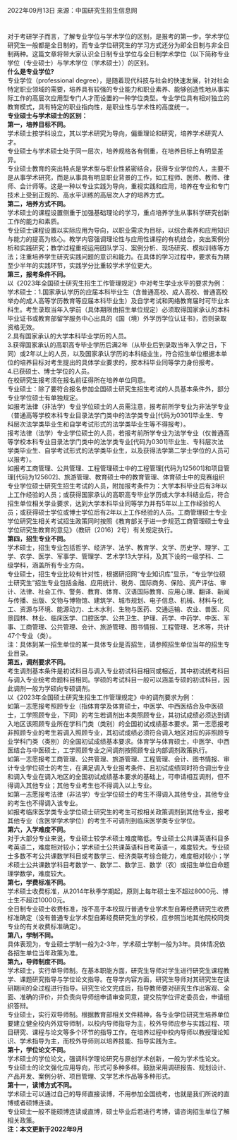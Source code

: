 2022年09月13日 来源：中国研究生招生信息网
# 
对于考研学子而言，了解专业学位与学术学位的区别，是报考的第一步。学术学位研究生一般都是全日制的，而专业学位研究生的学习方式还分为即全日制与非全日制两种。这篇文章将带大家认识全日制专业学位与全日制学术学位（以下简称专业学位（专业硕士）与学术学位（学术硕士））的区别。<br />**什么是专业学位?**<br />专业学位（professional degree），是随着现代科技与社会的快速发展，针对社会特定职业领域的需要，培养具有较强的专业能力和职业素养、能够创造性地从事实际工作的高层次应用型专门人才而设置的一种学位类型。专业学位具有相对独立的教育模式，具有特定的职业指向性，是职业性与学术性的高度统一。<br />**专业硕士与学术硕士的区别：**<br />**第一，培养目标不同。**<br />学术硕士按学科设立，其以学术研究为导向，偏重理论和研究，培养学术研究人才。<br />专业硕士与学术硕士处于同一层次，培养规格各有侧重，在培养目标上有明显差异。<br />专业硕士教育的突出特点是学术型与职业性紧密结合，获得专业学位的人，主要不是从事学术研究，而是从事具有明显职业背景的工作，如工程师、医师、教师、律师、会计师等。这是一种以专业实践为导向，重视实践和应用，培养在专业和专门技术上受到正规的、高水平训练的高层次人才的培养方式。<br />**第二，培养方式不同。**<br />学术硕士的课程设置侧重于加强基础理论的学习，重点培养学生从事科学研究创新工作的能力和素质。<br />专业硕士课程设置以实际应用为导向，以职业需求为目标，以综合素养和应用知识与能力的提高为核心。教学内容强调理论性与应用性课程的有机结合，突出案例分析和实践研究；教学过程重视运用团队学习、案例分析、现场研究、模拟训练等方法；注重培养学生研究实践问题的意识和能力。在具体的学习过程中，要求有为期至少半年的实践环节，实践学分比重较学术学位更大。<br />**第三，报考条件不同。**<br />以《2023年全国硕士研究生招生工作管理规定》中对考生学业水平的要求为例：<br />学术硕士：1.国家承认学历的应届本科毕业生（含普通高校、成人高校、普通高校举办的成人高等学历教育等应届本科毕业生）及自学考试和网络教育届时可毕业本科生。考生录取当年入学前（具体期限由招生单位规定）必须取得国家承认的本科毕业证书或教育部留学服务中心出具的《国（境）外学历学位认证书》，否则录取资格无效。<br />2.具有国家承认的大学本科毕业学历的人员。<br />3.获得国家承认的高职高专毕业学历后满2年（从毕业后到录取当年入学之日，下同）或2年以上的人员，以及国家承认学历的本科结业生，符合招生单位根据本单位的培养目标对考生提出的具体学业要求的，按本科毕业同等学力身份报考。<br />4.已获硕士、博士学位的人员。<br />在校研究生报考须在报名前征得所在培养单位同意。<br />专业硕士：除了要符合报名参加全国硕士研究生招生考试的人员基本条件外，部分专业学位硕士有单独规定。<br />如报考法律（非法学）专业学位硕士的人员需注意，报考前所学专业为非法学专业（普通高等学校本科专业目录法学门类中的法学类专业[代码为0301]毕业生、专科层次法学类毕业生和自学考试形式的法学类毕业生等不得报考）。<br />报考法律（法学）专业学位硕士的人员，若报考前所学专业为法学专业（仅普通高等学校本科专业目录法学门类中的法学类专业[代码为0301]毕业生、专科层次法学类毕业生、自学考试形式的法学类毕业生，以及获得法学第二学士学位的人员可以报考）。<br />如报考工商管理、公共管理、工程管理硕士中的工程管理[代码为125601]和项目管理[代码为125602]、旅游管理、教育硕士中的教育管理、体育硕士中的竞赛组织专业学位硕士研究生招生考试的人员，附加报考条件为：大学本科毕业后有3年以上工作经验的人员；或获得国家承认的高职高专毕业学历或大学本科结业后，符合招生单位相关学业要求，达到大学本科毕业同等学力并有5年以上工作经验的人员；或获得硕士学位或博士学位后有2年以上工作经验的人员。工商管理硕士专业学位研究生相关考试招生政策同时按照《教育部关于进一步规范工商管理硕士专业学位研究生教育的意见》（教研〔2016〕2号）有关规定执行。<br />**第四，招生专业不同。**<br />学术硕士，招生专业包括哲学、经济学、法学、教育学、文学、历史学、理学、工学、农学、医学、军事学、管理学、艺术学13大学科，及其下设的一级学科、二级学科，涵盖所有专业方向。<br />专业硕士，招生专业比较有针对性，根据研招网“专业知识库”显示，“专业学位硕士研究生”招生专业包括金融、应用统计、税务、国际商务、保险、资产评估、审计、法律、社会工作、警务、教育、体育、汉语国际教育、应用心理、翻译、新闻与传播、出版、文物与博物馆、建筑学、城市规划、电子信息、机械、材料与化工、资源与环境、能源动力、土木水利、生物与医药、交通运输、农业、兽医、风景园林、林业、临床医学、口腔医学、公共卫生、护理、药学、中药学、中医、军事、工商管理、公共管理、会计、旅游管理、图书情报、工程管理、艺术等，共计47个专业（类）。<br />注：具体到某一招生单位的某一具体专业是否招生，请参照招生单位当年的招生专业目录。<br />**第五，调剂要求不同。**<br />考生调剂基本条件是初试科目与调入专业初试科目相同或相近，其中初试统考科目与调入专业统考命题科目相同。学硕的考试科目一般可以涵盖专硕的初试科目，因此调剂一般为学硕向专硕调剂。<br />以《2023年全国硕士研究生招生工作管理规定》中的调剂要求为例：<br />如第一志愿报考照顾专业（指体育学及体育硕士，中医学、中西医结合及中医硕士，工学照顾专业，下同）的考生若调剂出本类照顾专业，其初试成绩必须达到调入地区该照顾专业所在学科门类（类别）的全国初试成绩基本要求。第一志愿报考非照顾专业的考生若调入照顾专业，其初试成绩必须符合调入地区对应的非照顾专业学科门类（类别）的全国初试成绩基本要求。体育学与体育硕士，中医学、中西医结合与中医硕士，工学照顾专业之间调剂按照顾专业内部调剂政策执行。<br />如第一志愿报考工商管理、公共管理、旅游管理、工程管理、会计、图书情报、审计专业学位硕士的考生，在满足调入专业报考条件、且初试成绩同时符合调出专业和调入专业在调入地区的全国初试成绩基本要求的基础上，可申请相互调剂，但不得调入其他专业；其他专业考生也不得调入以上专业。<br />如第一志愿报考法律（非法学）专业学位硕士的考生不得调入其他专业，其他专业的考生也不得调入该专业。<br />如报考临床医学类专业学位硕士研究生的考生可按相关政策调剂到其他专业，报考其他专业（含医学学术学位）的考生不可调剂到临床医学类专业学位。<br />**第六，入学难度不同。**<br />对于大部分专业来说，专业硕士较学术硕士难度略低。专业硕士公共课英语科目多考英语二，难度相对较小；学术硕士公共课英语科目考英语一，难度较大。专业硕士多数不考公共课数学科目或考数学三、经济类联考综合能力，难度相对较小；学术硕士公共课数学科目考数学一、数学二、数学三、数学（农）或招生单位自命题理学数学，难度较大。<br />**第七，学费标准不同。**<br />学术硕士收费标准，从2014年秋季学期起，原则上每年硕士生不超过8000元、博士生不超过10000元。<br />全日制专业硕士收费标准，按不高于本校现行普通专业学术型自筹经费研究生收费标准确定（没有普通专业学术型自筹经费研究生的学校，应参照当地其他院校同类专业的有关收费标准确定）。<br />**第八，学制不同。**<br />具体表现为，专业硕士学制一般为2-3年，学术硕士学制一般为3年。具体情况依各招生单位当年政策为准。<br />**第九，导师制度不同。**<br />学术硕士，实行单导师制。在基本职能方面，研究生导师对学生进行研究生课程教学、课题研究指导与学位论文指导。在导学内容方面，研究生导师对其研究生在读研期间的全过程进行指导。研究生论文完成后，指导教师要对研究生作出客观、全面、准确的评价，并负责向导师组申请审查同意，提交院学位评定委员会，申请组织答辩。<br />专业硕士，实行双导师制。根据教育部相关文件精神，各专业学位研究生培养单位要建立健全校内外双导师制，以校内导师指导为主，校外导师应参与实践过程、项目研究、课程与论文等多个环节的指导工作。在培养过程中校内导师以教授理论知识、学术指导为主，而校外导师则以培养技能、指导实践为主。<br />**第十，学位论文不同。**<br />学术硕士的学位论文，强调科学理论研究与原创学术创新，一般为学术性论文。<br />专业硕士的论文强化应用导向，形式可多种多样。鼓励采用调研报告、规划设计、产品开发、案例分析、项目管理、文学艺术作品等多种形式。<br />**第十一，读博方式不同。**<br />学术硕士可以通过自己的导师直接读博，不用参加全国统考，也就是我们所说的直博或者硕博连读。<br />专业硕士一般不能硕博连读或直博，硕士毕业后若进行考博，请咨询招生单位了解相关政策。<br />**注：本文更新于2022年9月**
